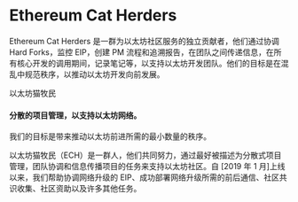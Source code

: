 # 

# Ethereum Cat Herders

Ethereum Cat Herders 是一群为以太坊社区服务的独立贡献者，他们通过协调 Hard Forks，监控 EIP，创建 PM 流程和追溯报告，在团队之间传递信息，在所有核心开发的调用期间，记录笔记等，以支持以太坊开发团队。他们的目标是在混乱中规范秩序，以推动以太坊开发向前发展。

以太坊猫牧民

#### 分散的项目管理，以支持以太坊网络。

我们的目标是带来推动以太坊前进所需的最小数量的秩序。

以太坊猫牧民（ECH）是一群人，他们共同努力，通过最好被描述为分散式项目管理，团队协调和信息传播项目的任务来支持以太坊社区。自 [2019 年 1 月]上线以来，我们帮助协调网络升级的 EIP、成功部署网络升级所需的前后通信、社区共识收集、社区资助以及许多其他任务。



